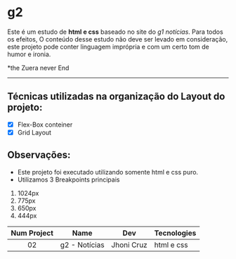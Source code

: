 # g2
 Este é um estudo de **html e css** baseado no site do *g1 notícias*.
 Para todos os efeitos, O conteúdo desse estudo não deve ser levado em consideração, este projeto pode conter linguagem imprópria e com um certo tom de humor e ironia. 

 *the Zuera never End

***

## Técnicas utilizadas na organização do Layout do projeto:

- [X] Flex-Box conteiner
- [X] Grid Layout

## Observações: 

* Este projeto foi executado utilizando somente html e css puro. 
* Utilizamos 3 Breakpoints principais 
1. 1024px
1. 775px
1. 650px
1. 444px

Num Project | Name | Dev | Tecnologies
:---:|---|---|---
02 | g2 - Notícias | Jhoni Cruz | html e css




